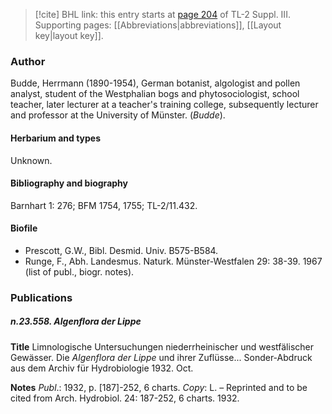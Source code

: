 > [!cite] BHL link: this entry starts at [page 204](https://www.biodiversitylibrary.org/item/103861#page/214/mode/1up) of TL-2 Suppl. III.
> Supporting pages: [[Abbreviations|abbreviations]], [[Layout key|layout key]].

### Author

Budde, Herrmann (1890-1954), German botanist, algologist and pollen analyst, student of the Westphalian bogs and phytosociologist, school teacher, later lecturer at a teacher's training college, subsequently lecturer and professor at the University of Münster. (*Budde*).

#### Herbarium and types

Unknown.

#### Bibliography and biography

Barnhart 1: 276; BFM 1754, 1755; TL-2/11.432.

#### Biofile

- Prescott, G.W., Bibl. Desmid. Univ. B575-B584.
- Runge, F., Abh. Landesmus. Naturk. Münster-Westfalen 29: 38-39. 1967 (list of publ., biogr. notes).

### Publications

##### n.23.558. Algenflora der Lippe

**Title**
Limnologische Untersuchungen niederrheinischer und westfälischer Gewässer. Die *Algenflora der Lippe* und ihrer Zuflüsse... Sonder-Abdruck aus dem Archiv für Hydrobiologie 1932. Oct.

**Notes**
*Publ*.: 1932, p. \[187\]-252, 6 charts. *Copy*: L. – Reprinted and to be cited from Arch. Hydrobiol. 24: 187-252, 6 charts. 1932.

